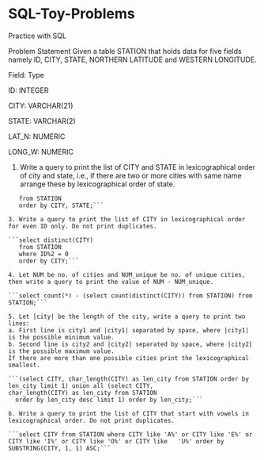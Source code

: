 # SQL-Toy-Problems
Practice with SQL

Problem Statement
Given a table STATION that holds data for five fields namely ID, CITY, STATE, NORTHERN LATITUDE and WESTERN LONGITUDE.


Field:    Type

ID:       INTEGER    

CITY:     VARCHAR(21)

STATE:    VARCHAR(2) 

LAT_N:    NUMERIC    

LONG_W:   NUMERIC    


1. Write a query to print the list of CITY and STATE in lexicographical order of city and state, i.e., if there are two or more cities with same name arrange these by lexicographical order of state.

  ```select CITY, STATE  
     from STATION 
     order by CITY, STATE;```

3. Write a query to print the list of CITY in lexicographical order for even ID only. Do not print duplicates.
	  
  ```select distinct(CITY)
     from STATION  
     where ID%2 = 0
     order by CITY;```

4. Let NUM be no. of cities and NUM_unique be no. of unique cities, then write a query to print the value of NUM - NUM_unique.

  ```select count(*) - (select count(distinct(CITY)) from STATION) from STATION;```

5. Let |city| be the length of the city, write a query to print two lines:
a. First line is city1 and |city1| separated by space, where |city1| is the possible minimum value.
b. Second line is city2 and |city2| separated by space, where |city2|  is the possible maximum value.
If there are more than one possible cities print the lexicographical smallest.

  ```(select CITY, char_length(CITY) as len_city from STATION order by len_city limit 1) union all (select CITY,   
  char_length(CITY) as len_city from STATION 
	order by len_city desc limit 1) order by len_city;```  

6. Write a query to print the list of CITY that start with vowels in lexicographical order. Do not print duplicates.

  ```select CITY from STATION where CITY like 'A%' or CITY like 'E%' or CITY like 'I%' or CITY like 'O%' or CITY like   'U%' order by SUBSTRING(CITY, 1, 1) ASC;```
